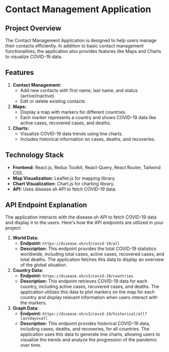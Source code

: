 # Contact Management Application

## Project Overview
The Contact Management Application is designed to help users manage their contacts efficiently. In addition to basic contact management functionalities, the application also provides features like Maps and Charts to visualize COVID-19 data.

## Features
1. **Contact Management:**
    - Add new contacts with first name, last name, and status (active/inactive).
    - Edit or delete existing contacts.
2. **Maps:**
    - Display a map with markers for different countries.
    - Each marker represents a country and shows COVID-19 data like active cases, recovered cases, and deaths.
3. **Charts:**
    - Visualize COVID-19 data trends using line charts.
    - Includes historical information on cases, deaths, and recoveries.

## Technology Stack
- **Frontend:** React.js, Redux Toolkit, React-Query, React Router, Tailwind CSS.
- **Map Visualization:** Leaflet.js for mapping library.
- **Chart Visualization:** Chart.js for charting library.
- **API:** Uses disease.sh API to fetch COVID-19 data.

## API Endpoint Explanation
The application interacts with the disease.sh API to fetch COVID-19 data and display it to the users. Here's how the API endpoints are utilized in your project:

1. **World Data:**
    - **Endpoint:** `https://disease.sh/v3/covid-19/all`
    - **Description:** This endpoint provides the total COVID-19 statistics worldwide, including total cases, active cases, recovered cases, and total deaths. The application fetches this data to display an overview of the global situation.
2. **Country Data:**
    - **Endpoint:** `https://disease.sh/v3/covid-19/countries`
    - **Description:** This endpoint retrieves COVID-19 data for each country, including active cases, recovered cases, and deaths. The application utilizes this data to plot markers on the map for each country and display relevant information when users interact with the markers.
3. **Graph Data:**
    - **Endpoint:** `https://disease.sh/v3/covid-19/historical/all?lastdays=all`
    - **Description:** This endpoint provides historical COVID-19 data, including cases, deaths, and recoveries, for all countries. The application uses this data to generate line charts, allowing users to visualize the trends and analyze the progression of the pandemic over time.
